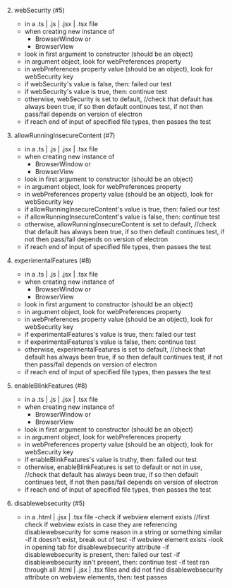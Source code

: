 

2. webSecurity (#5)
    - in a .ts | .js | .jsx | .tsx file
    - when creating new instance of 
        - BrowserWindow or 
        - BrowserView
    - look in first argument to constructor (should be an object)
    - in argument object, look for webPreferences property
    - in webPreferences property value (should be an object), look for  webSecurity key
    - if webSecurity's value is false, then: failed our test
    - if webSecurity's value is true, then: continue test
    - otherwise, webSecurity is set to default, //check that default has always been true, if so then default continues test, if not then pass/fail depends on version of electron
    - if reach end of input of specified file types, then passes the test

3. allowRunningInsecureContent (#7)
    - in a .ts | .js | .jsx | .tsx file
    - when creating new instance of 
        - BrowserWindow or 
        - BrowserView
    - look in first argument to constructor (should be an object)
    - in argument object, look for webPreferences property
    - in webPreferences property value (should be an object), look for  webSecurity key
    - if allowRunningInsecureContent's value is true, then: failed our test
    - if allowRunningInsecureContent's value is false, then: continue test
    - otherwise, allowRunningInsecureContent is set to default, //check that default has always been true, if so then default continues test, if not then pass/fail depends on version of electron
    - if reach end of input of specified file types, then passes the test

4. experimentalFeatures (#8)
    - in a .ts | .js | .jsx | .tsx file
    - when creating new instance of 
        - BrowserWindow or 
        - BrowserView
    - look in first argument to constructor (should be an object)
    - in argument object, look for webPreferences property
    - in webPreferences property value (should be an object), look for  webSecurity key
    - if experimentalFeatures's value is true, then: failed our test
    - if experimentalFeatures's value is false, then: continue test
    - otherwise, experimentalFeatures is set to default, //check that default has always been true, if so then default continues test, if not then pass/fail depends on version of electron
    - if reach end of input of specified file types, then passes the test

5. enableBlinkFeatures (#8)
    - in a .ts | .js | .jsx | .tsx file
    - when creating new instance of 
        - BrowserWindow or 
        - BrowserView
    - look in first argument to constructor (should be an object)
    - in argument object, look for webPreferences property
    - in webPreferences property value (should be an object), look for webSecurity key
    - if enableBlinkFeatures's value is truthy, then: failed our test
    - otherwise, enableBlinkFeatures is set to default or not in use, //check that default has always been true, if so then default continues test, if not then pass/fail depends on version of electron
    - if reach end of input of specified file types, then passes the test

6. disablewebsecurity (#5)
    - in a .html | .jsx | .tsx file
    -check if webview element exists //first check if webview exists in case they are referencing disablewebsecurity for some reason in a string  or something similar
      -if it doesn't exist, break out of test
    -if webview element exists
      -look in opening tab for disablewebsecurity attribute
      -if disablewebsecurity is present, then: failed our test
      -if disablewebsecurity isn't present, then: continue test
    -if test ran through all .html | .jsx | .tsx files and did not find disablewebsecurity attribute on webview elements, then: test passes


